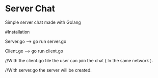 # Server Chat
Simple server chat made with Golang

#Installation

Server.go --> go run server.go

Client.go --> go run client.go

//With the client.go file the user can join the chat ( In the same network ).

//With server.go the server will be created.

